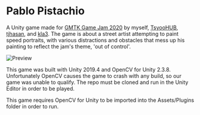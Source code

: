 # Pablo Pistachio

A Unity game made for [GMTK Game Jam 2020](https://itch.io/jam/gmtk-2020) by myself, [TsyooHUB](https://github.com/TsyooHUB), [tjhasan](https://github.com/tjhasan), and [kla3](https://github.com/kla3). The game is about a street artist attempting to paint speed portraits, with various distractions and obstacles that mess up his painting to reflect the jam's theme, 'out of control'.

![Preview](https://i.imgur.com/8MnFEal.png)

This game was built with Unity 2019.4 and OpenCV for Unity 2.3.8. Unfortunately OpenCV causes the game to crash with any build, so our game was unable to qualify. The repo must be cloned and run in the Unity Editor in order to be played.

This game requires OpenCV for Unity to be imported into the Assets/Plugins folder in order to run.
